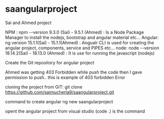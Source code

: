 # saangularproject
Sai and Ahmed project


NPM : npm --version 9.3.0 (Sai) - 9.5.1 (Ahmed) : Is a Node Package Manager to install the nodejs, bootstrap and angular material etc... 
Angular: ng version 15.1.1(Sai) - 15.1.1(Ahmed) : Angualr CLI is used for creating the angular project, components, service and PIPES etc...
node: node --version 18.14.2(Sai) - 18.13.0 (Ahmed) : It is use for running the javascript (nodejs)

Create the Git repository for angular project

Ahmed was getting 403 Forbidden while push the code
then I gave permission to push.. this is example of 403 forbidden Error

cloning the project from GIT:
git clone https://github.com/saimucherla9/saangularproject.git

command to create angular
ng new saangularproject

opent the angular project from visual studio (code .) is the command
